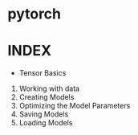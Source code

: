 # pytorch

# INDEX
- Tensor Basics

1. Working with data
2. Creating Models
3. Optimizing the Model Parameters
4. Saving Models
5. Loading Models
